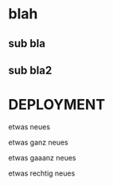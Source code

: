 
# blah

## sub bla

## sub bla2

# DEPLOYMENT

etwas neues

etwas ganz neues

etwas gaaanz neues

etwas rechtig neues
